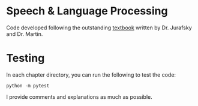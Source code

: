 # Speech & Language Processing

Code developed following the outstanding [textbook](https://web.stanford.edu/~jurafsky/slp3)  written by Dr. Jurafsky and Dr. Martin.

# Testing

In each chapter directory, you can run the following to test the code: 

```
python -m pytest
```

I provide comments and explanations as much as possible.

